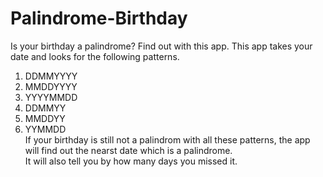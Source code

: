 # Palindrome-Birthday
Is your birthday a palindrome?
Find out with this app.
This app takes your date and looks for the following patterns.  
1. DDMMYYYY
2. MMDDYYYY 
3. YYYYMMDD
4. DDMMYY 
5. MMDDYY
6. YYMMDD  
If your birthday is still not a palindrom with all these patterns, the app will find out the nearst date which is a palindrome.  
It will also tell you by how many days you missed it.